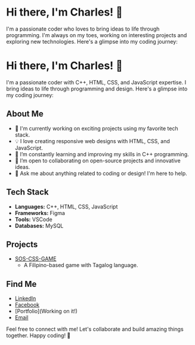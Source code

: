 # Hi there, I'm Charles! 👋

I'm a passionate coder who loves to bring ideas to life through programming. I'm always on my toes, working on interesting projects and exploring new technologies. Here's a glimpse into my coding journey:

# Hi there, I'm Charles! 👋

I'm a passionate coder with C++, HTML, CSS, and JavaScript expertise. I bring ideas to life through programming and design. Here's a glimpse into my coding journey:

## About Me

- 🚀 I'm currently working on exciting projects using my favorite tech stack.
- 💡 I love creating responsive web designs with HTML, CSS, and JavaScript.
- 🌱 I’m constantly learning and improving my skills in C++ programming.
- 👯 I’m open to collaborating on open-source projects and innovative ideas.
- 💬 Ask me about anything related to coding or design! I'm here to help.

## Tech Stack

- **Languages:** C++, HTML, CSS, JavaScript
- **Frameworks:** Figma
- **Tools:** VSCode
- **Databases:** MySQL

## Projects

- [SOS-CSS-GAME](https://github.com/Charuzu28/CSS-SOS-GAME.git)
  - A Filipino-based game with Tagalog language.

## Find Me

- [LinkedIn](https://www.linkedin.com/in/yourusername/)
- [Facebook](https://www.facebook.com/AnnoyingASF)
- [Portfolio](Working on it!)
- [Email](mailto:charlesmarfil.alamares@gmail.com)

Feel free to connect with me! Let's collaborate and build amazing things together. Happy coding! 🚀
